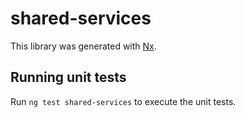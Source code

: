 # shared-services

This library was generated with [Nx](https://nx.dev).

## Running unit tests

Run `ng test shared-services` to execute the unit tests.
